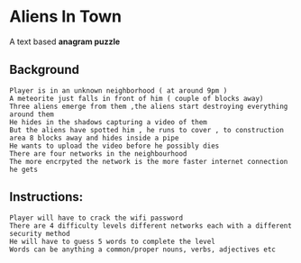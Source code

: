 # Aliens In Town
A text based **anagram puzzle**

## Background

    Player is in an unknown neighborhood ( at around 9pm )
    A meteorite just falls in front of him ( couple of blocks away)
    Three aliens emerge from them ,the aliens start destroying everything around them
    He hides in the shadows capturing a video of them
    But the aliens have spotted him , he runs to cover , to construction area 8 blocks away and hides inside a pipe
    He wants to upload the video before he possibly dies
    There are four networks in the neighbourhood
    The more encrpyted the network is the more faster internet connection he gets

## Instructions:

    Player will have to crack the wifi password
    There are 4 difficulty levels different networks each with a different security method
    He will have to guess 5 words to complete the level
    Words can be anything a common/proper nouns, verbs, adjectives etc

